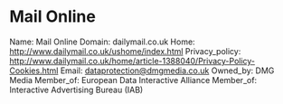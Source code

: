 
# Mail Online

Name: Mail Online
Domain: dailymail.co.uk
Home: http://www.dailymail.co.uk/ushome/index.html
Privacy_policy: http://www.dailymail.co.uk/home/article-1388040/Privacy-Policy-Cookies.html
Email: dataprotection@dmgmedia.co.uk
Owned_by: DMG Media
Member_of: European Data Interactive Alliance
Member_of: Interactive Advertising Bureau (IAB)
